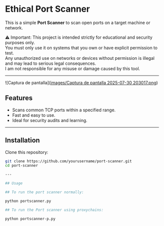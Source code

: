 # Ethical Port Scanner

This is a simple **Port Scanner** to scan open ports on a target machine or network.

⚠️ Important: This project is intended strictly for educational and security purposes only.  
You must only use it on systems that you own or have explicit permission to test.  
Any unauthorized use on networks or devices without permission is illegal and may lead to serious legal consequences.  
I am not responsible for any misuse or damage caused by this tool.

---

![Captura de pantalla]([images/Captura de pantalla 2025-07-30 203017.png](https://github.com/N3oCrypt/portscanner/blob/main/Captura%20de%20pantalla%202025-07-30%20203017.png))

## Features

- Scans common TCP ports within a specified range.  
- Fast and easy to use.  
- Ideal for security audits and learning.

---

## Installation

Clone this repository:

```bash
git clone https://github.com/yourusername/port-scanner.git
cd port-scanner

---

## Usage

## To run the port scanner normally:

python portscanner.py

## To run the Port scanner using proxychains:

python portscanner-p.py
